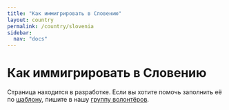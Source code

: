 ```yaml
---
title: "Как иммигрировать в Словению"
layout: country
permalink: /country/slovenia
sidebar:
  nav: "docs"
---
```


# Как иммигрировать в Словению

Страница находится в разработке. Если вы хотите помочь заполнить её по [шаблону](/template), пишите в нашу [группу волонтёров](https://t.me/+FHi3FnJaoWJkMDAx).
